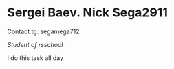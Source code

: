 # Sergei Baev. Nick Sega2911

Contact tg: segamega712

_Student of rsschool_

I do this task all day
